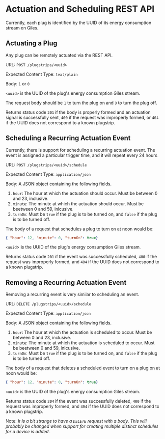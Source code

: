 # Actuation and Scheduling REST API

Currently, each plug is identified by the UUID of its energy consumption stream on Giles.

## Actuating a Plug
Any plug can be remotely actuated via the REST API.

URL: `POST /plugstrips/<uuid>`

Expected Content Type: `text/plain`

Body: `1` or `0`

`<uuid>` is the UUID of the plug's energy consumption Giles stream.

The request body should be `1` to turn the plug on and `0` to turn the plug off.

Returns status code `201` if the body is properly formed and an actuation signal is successfully sent, `400` if the request was improperly formed, or `404` if the UUID does not correspond to a known plugstrip.

## Scheduling a Recurring Actuation Event
Currently, there is support for scheduling a recurring actuation event. The event is assigned a particular trigger time, and it will repeat every 24 hours.

URL: `POST /plugstrips/<uuid>/schedule`

Expected Content Type: `application/json`

Body: A JSON object containing the following fields.
  1. `hour`: The hour at which the actuation should occur. Must be between 0 and 23, inclusive.
  2. `minute`: The minute at which the actuation should occur. Must be beetween 0 and 59, inlcusive.
  3. `turnOn`: Must be `true` if the plug is to be turned on, and `false` if the plug is to be turned off.

The body of a request that schedules a plug to turn on at noon would be:
```json
{ "hour": 12, "minute": 0, "turnOn": true}
```

`<uuid`> is the UUID of the plug's energy consumption Giles stream.

Returns status code `201` if the event was successfully scheduled, `400` if the request was improperly formed, and `404` if the UUID does not correspond to a known plugstrip.

## Removing a Recurring Actuation Event
Removing a recurring event is very similar to scheduling an event.

URL: `DELETE /plugstrips/<uuid>/schedule`

Expected Content Type: `application/json`

Body: A JSON object containing the following fields.
  1. `hour`: The hour at which the actuation is scheduled to occur. Must be between 0 and 23, inclusive.
  2. `minute`: The minute at which the actuation is scheduled to occur. Must be beetween 0 and 59, inlcusive.
  3. `turnOn`: Must be `true` if the plug is to be turned on, and `false` if the plug is to be turned off.

The body of a request that deletes a scheduled event to turn on a plug on at noon would be:
```json
{ "hour": 12, "minute": 0, "turnOn": true}
```

`<uuid>` is the UUID of the plug's energy consumption Giles stream.

Returns status code `204` if the event was successfully deleted, `400` if the request was improperly formed, and `404` if the UUID does not correspond to a known plugstrip.

Note: _It is a bit strange to have a `DELETE` request with a body. This will probably be changed when support for creating multiple distinct schedules for a device is added._
